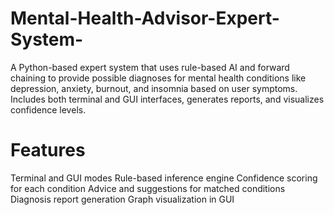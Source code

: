# Mental-Health-Advisor-Expert-System-
 A Python-based expert system that uses rule-based AI and forward chaining to provide possible diagnoses for mental health conditions like depression, anxiety, burnout, and insomnia based on user symptoms. Includes both terminal and GUI interfaces, generates reports, and visualizes confidence levels.

# Features
Terminal and GUI modes
Rule-based inference engine
Confidence scoring for each condition
Advice and suggestions for matched conditions
Diagnosis report generation
Graph visualization in GUI
